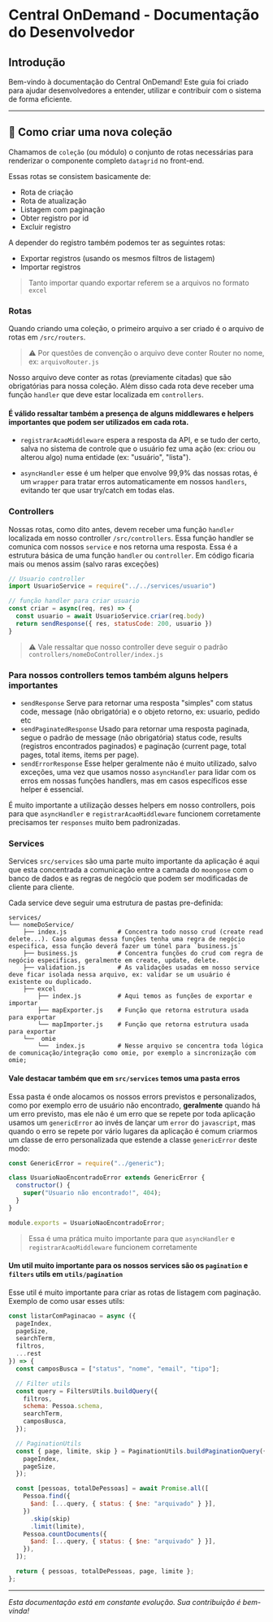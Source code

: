 # Central OnDemand - Documentação do Desenvolvedor

## Introdução

Bem-vindo à documentação do Central OnDemand! Este guia foi criado para ajudar desenvolvedores a entender, utilizar e contribuir com o sistema de forma eficiente.

---

## 🔧 Como criar uma nova coleção

Chamamos de `coleção` (ou módulo) o conjunto de rotas necessárias para renderizar o componente completo `datagrid` no front-end.

Essas rotas se consistem basicamente de:

- Rota de criação
- Rota de atualização
- Listagem com paginação
- Obter registro por id
- Excluir registro

A depender do registro também podemos ter as seguintes rotas:

- Exportar registros (usando os mesmos filtros de listagem)
- Importar registros

> Tanto importar quando exportar referem se a arquivos no formato `excel`

### Rotas

Quando criando uma coleção, o primeiro arquivo a ser criado é o arquivo de rotas em `/src/routers`.

> ⚠ Por questões de convenção o arquivo deve conter Router no nome, ex: `arquivoRouter.js`

Nosso arquivo deve conter as rotas (previamente citadas) que são obrigatórias para nossa coleção. Além disso cada rota deve receber uma função `handler` que deve estar localizada em `controllers`.

#### É válido ressaltar também a presença de alguns middlewares e helpers importantes que podem ser utilizados em cada rota.

- `registrarAcaoMiddleware` espera a resposta da API, e se tudo der certo, salva no sistema de controle que o usuário fez uma ação (ex: criou ou alterou algo) numa entidade (ex: "usuário", "lista").

- `asyncHandler` esse é um helper que envolve 99,9% das nossas rotas, é um `wrapper` para tratar erros automaticamente em nossos `handlers`, evitando ter que usar try/catch em todas elas.

### Controllers

Nossas rotas, como dito antes, devem receber uma função `handler` localizada em nosso controller `/src/controllers`. Essa função handler se comunica com nossos `service` e nos retorna uma resposta. Essa é a estrutura básica de uma função `handler` ou `controller`. Em código ficaria mais ou menos assim (salvo raras exceções)

```javascript
// Usuario controller
import UsuarioService = require("../../services/usuario")

// função handler para criar usuario
const criar = async(req, res) => {
  const usuario = await UsuarioService.criar(req.body)
  return sendResponse({ res, statusCode: 200, usuario })
}
```

> ⚠ Vale ressaltar que nosso controller deve seguir o padrão `controllers/nomeDoController/index.js`

### Para nossos controllers temos também alguns helpers importantes

- `sendResponse` Serve para retornar uma resposta "simples" com status code,
  message (não obrigatória) e o objeto retorno, ex: usuario, pedido etc
- `sendPaginatedResponse` Usado para retornar uma resposta paginada, segue o padrão de message (não obrigatória) status code, results (registros encontrados paginados) e paginação (current page, total pages, total items, items per page).
- `sendErrorResponse` Esse helper geralmente não é muito utilizado, salvo exceções, uma vez que usamos nosso `asyncHandler` para lidar com os erros em nossas funções handlers, mas em casos específicos esse helper é essencial.

É muito importante a utilização desses helpers em nosso controllers, pois para que `asyncHandler` e `registrarAcaoMiddleware` funcionem corretamente precisamos ter `responses` muito bem padronizadas.

### Services

Services `src/services` são uma parte muito importante da aplicação é aqui que esta concentrada a comunicação entre a camada do `moongose` com o banco de dados e as regras de negócio que podem ser modificadas de cliente para cliente.

Cada service deve seguir uma estrutura de pastas pre-definida:

```plaintext
services/
└── nomeDoService/
    ├── index.js              # Concentra todo nosso crud (create read delete...). Caso algumas dessa funções tenha uma regra de negócio especifica, essa função deverá fazer um túnel para `business.js`
    ├── business.js           # Concentra funções do crud com regra de negócio especificas, geralmente em create, update, delete.
    ├── validation.js         # As validações usadas em nosso service deve ficar isolada nessa arquivo, ex: validar se um usuário é existente ou duplicado.
    ├── excel
        ├── index.js          # Aqui temos as funções de exportar e importar
        ├── mapExporter.js    # Função que retorna estrutura usada para exportar
        └── mapImporter.js    # Função que retorna estrutura usada para exportar
    └──  omie
        └──  index.js         # Nesse arquivo se concentra toda lógica de comunicação/integração como omie, por exemplo a sincronização com omie;
```

#### Vale destacar também que em `src/services` temos uma pasta erros

Essa pasta é onde alocamos os nossos errors previstos e personalizados, como por exemplo erro de usuário não encontrado, **geralmente** quando há um erro previsto, mas ele não é um erro que se repete por toda aplicação usamos um `genericError` ao invés de lançar um `error` do `javascript`, mas quando o erro se repete por vário lugares da aplicação é comum criarmos um classe de erro personalizada que estende a classe `genericError` deste modo:

```javascript
const GenericError = require("../generic");

class UsuarioNaoEncontradoError extends GenericError {
  constructor() {
    super("Usuario não encontrado!", 404);
  }
}

module.exports = UsuarioNaoEncontradoError;
```

> Essa é uma prática muito importante para que `asyncHandler` e `registrarAcaoMiddleware` funcionem corretamente

#### Um util muito importante para os nossos services são os `pagination` e `filters` utils em `utils/pagination`

Esse util é muito importante para criar as rotas de listagem com paginação. Exemplo de como usar esses utils:

```javascript
const listarComPaginacao = async ({
  pageIndex,
  pageSize,
  searchTerm,
  filtros,
  ...rest
}) => {
  const camposBusca = ["status", "nome", "email", "tipo"];

  // Filter utils
  const query = FiltersUtils.buildQuery({
    filtros,
    schema: Pessoa.schema,
    searchTerm,
    camposBusca,
  });

  // PaginationUtils
  const { page, limite, skip } = PaginationUtils.buildPaginationQuery({
    pageIndex,
    pageSize,
  });

  const [pessoas, totalDePessoas] = await Promise.all([
    Pessoa.find({
      $and: [...query, { status: { $ne: "arquivado" } }],
    })
      .skip(skip)
      .limit(limite),
    Pessoa.countDocuments({
      $and: [...query, { status: { $ne: "arquivado" } }],
    }),
  ]);

  return { pessoas, totalDePessoas, page, limite };
};
```

---

_Esta documentação está em constante evolução. Sua contribuição é bem-vinda!_
